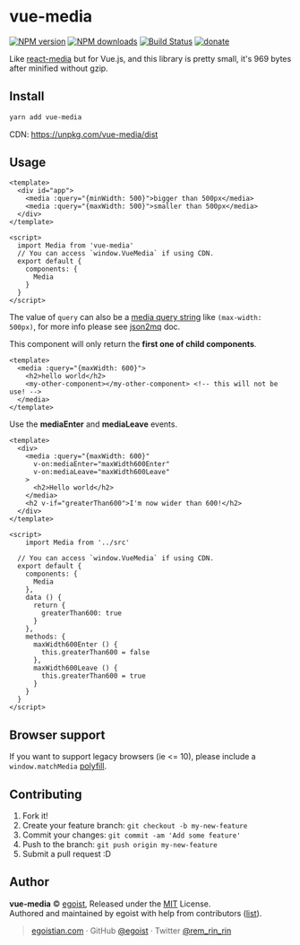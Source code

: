 # vue-media

[![NPM version](https://img.shields.io/npm/v/vue-media.svg?style=flat)](https://npmjs.com/package/vue-media) [![NPM downloads](https://img.shields.io/npm/dm/vue-media.svg?style=flat)](https://npmjs.com/package/vue-media) [![Build Status](https://img.shields.io/circleci/project/egoist/vue-media/master.svg?style=flat)](https://circleci.com/gh/egoist/vue-media) [![donate](https://img.shields.io/badge/$-donate-ff69b4.svg?maxAge=2592000&style=flat)](https://github.com/egoist/donate)

Like [react-media](https://github.com/ReactTraining/react-media) but for Vue.js, and this library is pretty small, it's 969 bytes after minified without gzip.

## Install

```bash
yarn add vue-media
```

CDN: https://unpkg.com/vue-media/dist

## Usage

```vue
<template>
  <div id="app">
    <media :query="{minWidth: 500}">bigger than 500px</media>
    <media :query="{maxWidth: 500}">smaller than 500px</media>
  </div>
</template>

<script>
  import Media from 'vue-media'
  // You can access `window.VueMedia` if using CDN.
  export default {
    components: {
      Media
    }
  }
</script>
```

The value of `query` can also be a [media query string](https://developer.mozilla.org/en-US/docs/Web/CSS/Media_Queries/Using_media_queries) like `(max-width: 500px)`, for more info please see [json2mq](https://github.com/akiran/json2mq/blob/master/README.md#usage) doc.

This component will only return the **first one of child components**.

```vue
<template>
  <media :query="{maxWidth: 600}">
    <h2>hello world</h2>
    <my-other-component></my-other-component> <!-- this will not be use! -->
  </media>
</template>
```


Use the **mediaEnter** and **mediaLeave** events.

```vue
<template>
  <div>
    <media :query="{maxWidth: 600}"
      v-on:mediaEnter="maxWidth600Enter"
      v-on:mediaLeave="maxWidth600Leave"
    >
      <h2>Hello world</h2>
    </media>
    <h2 v-if="greaterThan600">I'm now wider than 600!</h2>
  </div>
</template>

<script>
    import Media from '../src'

  // You can access `window.VueMedia` if using CDN.
  export default {
    components: {
      Media
    },
    data () {
      return {
        greaterThan600: true
      }
    },
    methods: {
      maxWidth600Enter () {
        this.greaterThan600 = false
      },
      maxWidth600Leave () {
        this.greaterThan600 = true
      }
    }
  }
</script>

```


## Browser support

If you want to support legacy browsers (ie <= 10), please include a `window.matchMedia` [polyfill](https://github.com/paulirish/matchMedia.js/).

## Contributing

1. Fork it!
2. Create your feature branch: `git checkout -b my-new-feature`
3. Commit your changes: `git commit -am 'Add some feature'`
4. Push to the branch: `git push origin my-new-feature`
5. Submit a pull request :D


## Author

**vue-media** © [egoist](https://github.com/egoist), Released under the [MIT](./LICENSE) License.<br>
Authored and maintained by egoist with help from contributors ([list](https://github.com/egoist/vue-media/contributors)).

> [egoistian.com](https://egoistian.com) · GitHub [@egoist](https://github.com/egoist) · Twitter [@rem_rin_rin](https://twitter.com/rem_rin_rin)
